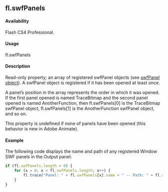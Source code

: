 ## fl.swfPanels

#### Availability

Flash CS4 Professional.

#### Usage

fl.swfPanels

#### Description

Read-only property; an array of registered swfPanel objects (see [swfPanel object](../swfPanel_object/swfPanel_summary.md)). A swfPanel object is registered if it has been opened at least once.

A panel’s position in the array represents the order in which it was opened. If the first panel opened is named TraceBitmap and the second panel opened is named AnotherFunction, then fl.swfPanels[0] is the TraceBitmap swfPanel object, fl.swfPanels[1] is the AnotherFunction swfPanel object, and so on.

This property is undefined if none of panels have been opened (this behavior is new in Adobe Animate).

#### Example

The following code displays the name and path of any registered Window SWF panels in the Output panel:
```javascript
if (fl.swfPanels.length > 0) {
    for (x = 0; x < fl.swfPanels.length; x++) {
        fl.trace("Panel: " + fl.swfPanels[x].name + " -- Path: " + fl.swfPanels[x].path);
    }
}
```